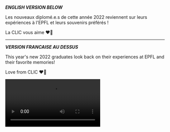 ***ENGLISH VERSION BELOW***

Les nouveaux diplomé.e.s de cette année 2022 reviennent sur leurs expériences à l'EPFL et leurs souvenirs préférés !

La CLIC vous aime ❤️💙

___
***VERSION FRANCAISE AU DESSUS***

This year's new 2022 graduates look back on their experiences at EPFL and their favorite memories!

Love from CLIC ❤️💙

<video controls>
  <source src="https://clic.epfl.ch/nextcloud/s/9JxsG5RT6GpW457/download/FINALE_FINALE.mp4" type="video/mp4">
  Votre navigateur ne supporte pas cette vidéo HTML5 au format mp4.
</video>

